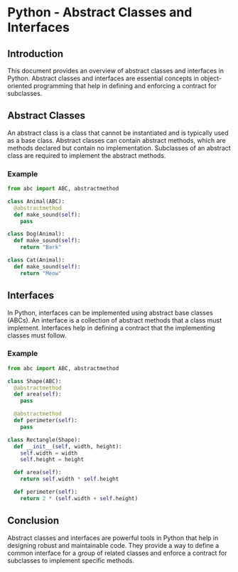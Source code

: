 # Python - Abstract Classes and Interfaces

## Introduction
This document provides an overview of abstract classes and interfaces in Python. Abstract classes and interfaces are essential concepts in object-oriented programming that help in defining and enforcing a contract for subclasses.

## Abstract Classes
An abstract class is a class that cannot be instantiated and is typically used as a base class. Abstract classes can contain abstract methods, which are methods declared but contain no implementation. Subclasses of an abstract class are required to implement the abstract methods.

### Example
```python
from abc import ABC, abstractmethod

class Animal(ABC):
  @abstractmethod
  def make_sound(self):
    pass

class Dog(Animal):
  def make_sound(self):
    return "Bark"

class Cat(Animal):
  def make_sound(self):
    return "Meow"
```

## Interfaces
In Python, interfaces can be implemented using abstract base classes (ABCs). An interface is a collection of abstract methods that a class must implement. Interfaces help in defining a contract that the implementing classes must follow.

### Example
```python
from abc import ABC, abstractmethod

class Shape(ABC):
  @abstractmethod
  def area(self):
    pass

  @abstractmethod
  def perimeter(self):
    pass

class Rectangle(Shape):
  def __init__(self, width, height):
    self.width = width
    self.height = height

  def area(self):
    return self.width * self.height

  def perimeter(self):
    return 2 * (self.width + self.height)
```

## Conclusion
Abstract classes and interfaces are powerful tools in Python that help in designing robust and maintainable code. They provide a way to define a common interface for a group of related classes and enforce a contract for subclasses to implement specific methods.
